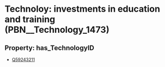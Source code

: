 # Technoloy: __investments in education and training__ (PBN__Technology_1473)

## Property: has_TechnologyID

* [Q59243211](Q59243211)

